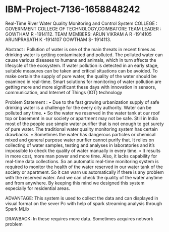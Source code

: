 # IBM-Project-7136-1658848242
Real-Time River Water Quality Monitoring and Control System
COLLEGE : GOVERNMENT COLLEGE OF TECHNOLOGY,COIMBATORE
TEAM LEADER : GOWTHAM R -1914112.
TEAM MEMBERS: 
ARUN VIKRAM A R -1914105 
ARUNPRASATH K -1914107
GOWTHAM S- 1914113.
 
Abstract :
Pollution of water is one of the main threats in recent times as drinking water is getting contaminated and polluted. The polluted water can cause various diseases to humans and animals, which in turn affects the lifecycle of the ecosystem. If water pollution is detected in an early stage, suitable measures can be taken and critical situations can be avoided. To make certain the supply of pure water, the quality of the water should be examined in real-time. Smart solutions for monitoring of water pollution are getting more and more significant these days with innovation in sensors, communication, and Internet of Things (IOT) technology
 
Problem Statement :
•	Due to the fast growing urbanization supply of safe drinking water is a challenge for the every city authority. Water can be polluted any time. 
•	So the water we reserved in the water tank at our roof top or basement in our society or apartment may not be safe. Still in India most of the people use simple water purifier that is not enough to get surety of pure water. The traditional water quality monitoring system has certain drawbacks.
•	Sometimes the water has dangerous particles or chemical mixed and general purpose water purifier cannot purify that. It relies on collecting of water samples, testing and analyses in laboratories and it’s impossible to check the quality of water manually in every time. 
•	It results in more cost, more man power and more time. Also, it lacks capability for real-time data collections. So an automatic real-time monitoring system is required to monitor the health of the water reserved in our water tank of the society or apartment. So it can warn us automatically if there is any problem with the reserved water. And we can check the quality of the water anytime and from anywhere. By keeping this mind we designed this system especially for residential areas.
 
ADVANTAGE:
This system is used to collect the data and can displayed in visual format on the sever Pc with help of spark streaming analysis through Spark MLib
 
DRAWBACK:
In these requires more data. Sometimes acquires network problem
